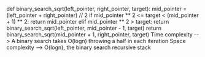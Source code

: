 def binary_search_sqrt(left_pointer, right_pointer, target):
    mid_pointer = (left_pointer + right_pointer) // 2
    if mid_pointer ** 2 <= target < (mid_pointer + 1) ** 2:
        return mid_pointer
    elif mid_pointer ** 2 > target:
        return binary_search_sqrt(left_pointer, mid_pointer - 1, target)
    return binary_search_sqrt(mid_pointer + 1, right_pointer, target)
Time complexity --> A binary search takes O(logn) throwing a half in each iteration Space complexity --> O(logn), the binary search recursive stack
